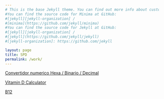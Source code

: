 ```yaml
---
# This is the base Jekyll theme. You can find out more info about customizing your Jekyll theme, as well as basic Jekyll usage documentation at [jekyllrb.com](https://jekyllrb.com/)
#You can find the source code for Minima at GitHub:
#[jekyll][jekyll-organization] /
#[minima](https://github.com/jekyll/minima)
#You can find the source code for Jekyll at GitHub:
#[jekyll][jekyll-organization] /
#[jekyll](https://github.com/jekyll/jekyll)
#[jekyll-organization]: https://github.com/jekyll

layout: page
title: SPD
permalink: /work/
---
```


[Convertidor numerico Hexa / Binario / Decimal](https://mandieto.com.ar/hex_calculator)

[Vitamin D Calculator](https://mandieto.com.ar/vitaminD_IU_Calculator/)

[B12](https://mandieto.com.ar/)
